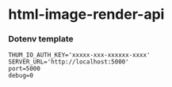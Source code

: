 # html-image-render-api



### Dotenv template

```
THUM_IO_AUTH_KEY='xxxxx-xxx-xxxxxx-xxxx'
SERVER_URL='http://localhost:5000'
port=5000
debug=0
```
